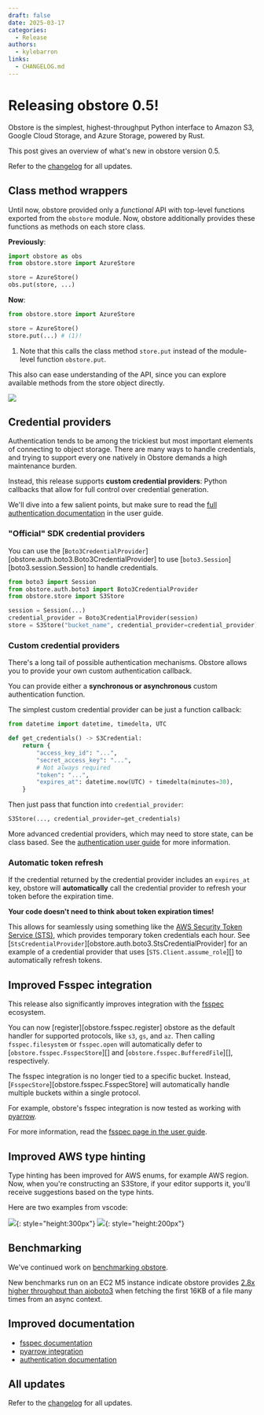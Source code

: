 ```yaml
---
draft: false
date: 2025-03-17
categories:
  - Release
authors:
  - kylebarron
links:
  - CHANGELOG.md
---
```


# Releasing obstore 0.5!

Obstore is the simplest, highest-throughput Python interface to Amazon S3, Google Cloud Storage, and Azure Storage, powered by Rust.

This post gives an overview of what's new in obstore version 0.5.

<!-- more -->

Refer to the [changelog](../../CHANGELOG.md) for all updates.

## Class method wrappers

Until now, obstore provided only a _functional_ API with top-level functions exported from the `obstore` module. Now, obstore additionally provides these functions as methods on each store class.

**Previously**:

```py
import obstore as obs
from obstore.store import AzureStore

store = AzureStore()
obs.put(store, ...)
```

**Now**:

```py
from obstore.store import AzureStore

store = AzureStore()
store.put(...) # (1)!
```

1.  Note that this calls the class method `store.put` instead of the module-level function `obstore.put`.

This also can ease understanding of the API, since you can explore available methods from the store object directly.

![](../../assets/class-methods-vscode-suggestions.jpg)

## Credential providers

Authentication tends to be among the trickiest but most important elements of connecting to object storage. There are many ways to handle credentials, and trying to support every one natively in Obstore demands a high maintenance burden.

Instead, this release supports **custom credential providers**: Python callbacks that allow for full control over credential generation.

We'll dive into a few salient points, but make sure to read the [full authentication documentation](../../authentication.md) in the user guide.

### "Official" SDK credential providers

You can use the [`Boto3CredentialProvider`][obstore.auth.boto3.Boto3CredentialProvider] to use [`boto3.Session`][boto3.session.Session] to handle credentials.

```py
from boto3 import Session
from obstore.auth.boto3 import Boto3CredentialProvider
from obstore.store import S3Store

session = Session(...)
credential_provider = Boto3CredentialProvider(session)
store = S3Store("bucket_name", credential_provider=credential_provider)
```

### Custom credential providers

There's a long tail of possible authentication mechanisms. Obstore allows you to provide your own custom authentication callback.

You can provide either a **synchronous or asynchronous** custom authentication function.

The simplest custom credential provider can be just a function callback:

```py
from datetime import datetime, timedelta, UTC

def get_credentials() -> S3Credential:
    return {
        "access_key_id": "...",
        "secret_access_key": "...",
        # Not always required
        "token": "...",
        "expires_at": datetime.now(UTC) + timedelta(minutes=30),
    }
```

Then just pass that function into `credential_provider`:

```py
S3Store(..., credential_provider=get_credentials)
```

More advanced credential providers, which may need to store state, can be class based. See the [authentication user guide](../../authentication.md) for more information.

### Automatic token refresh

If the credential returned by the credential provider includes an `expires_at` key, obstore will **automatically** call the credential provider to refresh your token before the expiration time.

**Your code doesn't need to think about token expiration times!**

This allows for seamlessly using something like the [AWS Security Token Service (STS)](https://docs.aws.amazon.com/STS/latest/APIReference/welcome.html), which provides temporary token credentials each hour. See [`StsCredentialProvider`][obstore.auth.boto3.StsCredentialProvider] for an example of a credential provider that uses [`STS.Client.assume_role`][] to automatically refresh tokens.

## Improved Fsspec integration

This release also significantly improves integration with the [fsspec](https://github.com/fsspec/filesystem_spec) ecosystem.

You can now [register][obstore.fsspec.register] obstore as the default handler for supported protocols, like `s3`, `gs`, and `az`. Then calling `fsspec.filesystem` or `fsspec.open` will automatically defer to [`obstore.fsspec.FsspecStore`][] and [`obstore.fsspec.BufferedFile`][], respectively.

The fsspec integration is no longer tied to a specific bucket. Instead, [`FsspecStore`][obstore.fsspec.FsspecStore] will automatically handle multiple buckets within a single protocol.

For example, obstore's fsspec integration is now tested as working with [pyarrow](../../examples/pyarrow.md).

For more information, read the [fsspec page in the user guide](../../integrations/fsspec.md).

## Improved AWS type hinting

Type hinting has been improved for AWS enums, for example AWS region. Now, when you're constructing an S3Store, if your editor supports it, you'll receive suggestions based on the type hints.

Here are two examples from vscode:

![](../../assets/aws_type_hint1.png){: style="height:300px"}
![](../../assets/aws_type_hint2.png){: style="height:200px"}

## Benchmarking

We've continued work on [benchmarking obstore](https://github.com/geospatial-jeff/pyasyncio-benchmark).

New benchmarks run on an EC2 M5 instance indicate obstore provides [2.8x higher throughput than aioboto3](https://github.com/geospatial-jeff/pyasyncio-benchmark/blob/40e67509a248c5102a6b1608bcb9773295691213/test_results/20250218_results/ec2_m5/aggregated_results.csv) when fetching the first 16KB of a file many times from an async context.

## Improved documentation

- [fsspec documentation](../../integrations/fsspec.md)
- [pyarrow integration](../../examples/pyarrow.md)
- [authentication documentation](../../authentication.md)

## All updates

Refer to the [changelog](../../CHANGELOG.md) for all updates.
